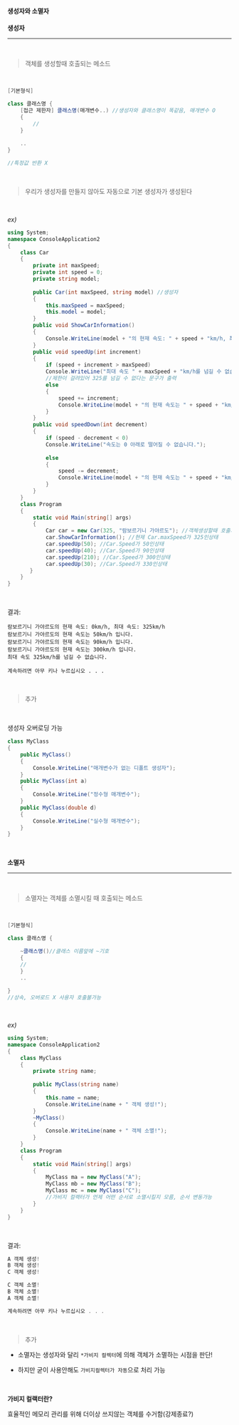 #### 생성자와 소멸자



**생성자**

---

<br>

> 객체를 생성할때 호출되는 메소드

<br>

```c#
[기본형식]

class 클래스명 {
	[접근 제한자] 클래스명(매개변수..) //생성자와 클래스명이 똑같음, 매개변수 O
	{
		//
	}
	
	..
}

//특정값 반환 X
```

<br>

> 우리가 생성자를 만들지 않아도 자동으로 기본 생성자가 생성된다

<br>

*ex)*

```c#
using System;
namespace ConsoleApplication2
{
	class Car
	{
		private int maxSpeed;
		private int speed = 0;
		private string model;
		
		public Car(int maxSpeed, string model) //생성자
		{
			this.maxSpeed = maxSpeed;
			this.model = model;
		}
		public void ShowCarInformation()
		{
			Console.WriteLine(model + "의 현재 속도: " + speed + "km/h, 최대 속도: " + 					maxSpeed + "km/h");
		}
		public void speedUp(int increment)
		{
			if (speed + increment > maxSpeed)
			Console.WriteLine("최대 속도 " + maxSpeed + "km/h를 넘길 수 없습니다.");
			//제한이 걸려있어 325를 넘길 수 없다는 문구가 출력
			else
			{
				speed += increment;
				Console.WriteLine(model + "의 현재 속도는 " + speed + "km/h 입니다.");
			}
		}
		public void speedDown(int decrement)
		{
			if (speed - decrement < 0)
			Console.WriteLine("속도는 0 아래로 떨어질 수 없습니다.");
			
			else
			{
				speed -= decrement;
				Console.WriteLine(model + "의 현재 속도는 " + speed + "km/h 입니다.");
			}
		}
	}
	class Program
	{
		static void Main(string[] args)
		{
			Car car = new Car(325, "람보르기니 가야르도"); //객체생성할때 호출과 초기화를 동시!
			car.ShowCarInformation(); //현제 Car.maxSpeed가 325인상태
			car.speedUp(50); //Car.Speed가 50인상태
			car.speedUp(40); //Car.Speed가 90인상태
			car.speedUp(210); //Car.Speed가 300인상태
			car.speedUp(30); //Car.Speed가 330인상태
 	   }
	}
}
```

<br>

결과:

```
람보르기니 가야르도의 현재 속도: 0km/h, 최대 속도: 325km/h
람보르기니 가야르도의 현재 속도는 50km/h 입니다.
람보르기니 가야르도의 현재 속도는 90km/h 입니다.
람보르기니 가야르도의 현재 속도는 300km/h 입니다.
최대 속도 325km/h를 넘길 수 없습니다.

계속하려면 아무 키나 누르십시오 . . .
```

<br>

> 추가 

<br>

생성자 오버로딩 가능

```c#
class MyClass
{
	public MyClass()
	{
		Console.WriteLine("매개변수가 없는 디폴트 생성자");
	}
	public MyClass(int a)
	{
		Console.WriteLine("정수형 매개변수");
	}
	public MyClass(double d)
	{
		Console.WriteLine("실수형 매개변수");
	}
}
```

<br>

**소멸자**

---

<br>

> 소멸자는 객체를 소멸시킬 때 호출되는 메소드

<br>

````c#
[기본형식]

class 클래스명 {

	~클래스명()//클래스 이름앞에 ~기호
	{
	//
	}
	..
	
}
//상속, 오버로드 X 사용자 호출불가능
````

<br>

*ex)*

```c#
using System;
namespace ConsoleApplication2
{
	class MyClass
	{
		private string name;
        
		public MyClass(string name)
		{
			this.name = name;
			Console.WriteLine(name + " 객체 생성!");
		}
		~MyClass()
		{
			Console.WriteLine(name + " 객체 소멸!");
		}
    }
	class Program
	{
		static void Main(string[] args)
		{
			MyClass ma = new MyClass("A");
			MyClass mb = new MyClass("B");
			MyClass mc = new MyClass("C");
            //가비지 컬랙터가 언제 어떤 순서로 소멸시킬지 모름, 순서 변동가능
		}
	}
}
```

<br>

결과:

```c#
A 객체 생성!
B 객체 생성!
C 객체 생성!

C 객체 소멸!
B 객체 소멸!
A 객체 소멸!

계속하려면 아무 키나 누르십시오 . . .
```

<br>

> 추가

- 소멸자는 생성자와 달리 `*가비지 컬렉터`에 의해 객체가 소멸하는 시점을 판단!

- 하지만 굳이 사용안해도 `가비지컬렉터가 자동`으로 처리 가능

 <br>

  **가비지 컬랙터란?**

효율적인 메모리 관리를 위해 더이상 쓰지않는 객체를 수거함(강제종료?)

